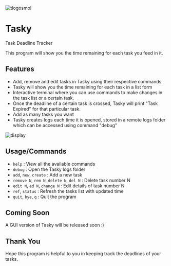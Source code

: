 ![tlogosmol](https://user-images.githubusercontent.com/68178267/155870910-63057524-5817-4ae1-9c21-79b90d0d16d6.png)
# Tasky
Task Deadline Tracker

This program will show you the time remaining for each task you feed in it.

## Features
- Add, remove and edit tasks in Tasky using their respective commands
- Tasky will show you the time remaining for each task in a list form
- Interactive terminal where you can use commands to make changes in the task list or a certain task.
- Once the deadline of a certain task is crossed, Tasky will print "Task Expired" for that particular task.
- Add as many tasks you want
- Tasky creates logs each time it is opened, stored in a remote logs folder which can be accessed using command "debug"

![display](https://user-images.githubusercontent.com/68178267/155871056-dde47e06-20e1-4c7d-bc37-07de243df4d1.png)

## Usage/Commands
- `help` : View all the available commands
- `debug` : Open the Tasky logs folder
- `add`, `new`, `create` : Add a new task
- `remove N`, `rem N`, `delete N`, `del N` : Delete task number N
- `edit N`, `ed N`, `change N` : Edit details of task number N
- `ref`, `status` : Refresh the tasks list with updated time
- `quit`, `bye`, `q` : Quit the program

## Coming Soon
A GUI version of Tasky will be released soon :)

## Thank You
Hope this program is helpful to you in keeping track the deadlines of your tasks.
